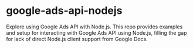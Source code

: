 # google-ads-api-nodejs
Explore using Google Ads API with Node.js. This repo provides examples and setup for interacting with Google Ads API using Node.js, filling the gap for lack of direct Node.js client support from Google Docs.
